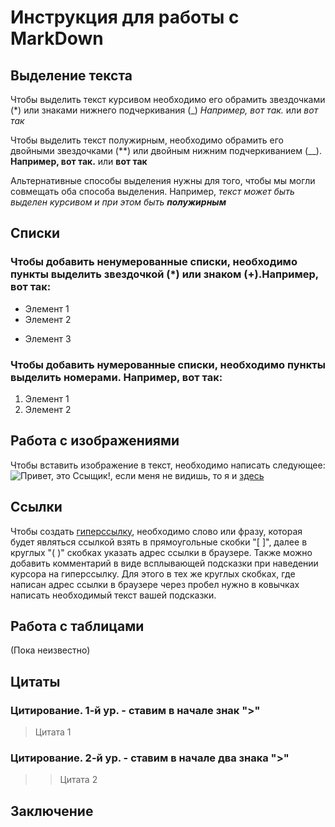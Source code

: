 # Инструкция для работы с MarkDown

## Выделение текста

Чтобы выделить текст курсивом необходимо его обрамить звездочками (*) или знаками нижнего подчеркивания (_) *Например, вот так.* или _вот так_

Чтобы выделить текст полужирным, необходимо обрамить его двойными звездочками (**) или двойным нижним подчеркиванием (__). **Например, вот так.** или __вот так__

Альтернативные способы выделения нужны для того, чтобы мы могли совмещать оба способа выделения. Например, _текст может быть выделен курсивом и при этом быть **полужирным**_

## Списки
### Чтобы добавить ненумерованные списки, необходимо пункты выделить звездочкой (*) или знаком (+).Например, вот так:
* Элемент 1
* Элемент 2
+ Элемент 3

### Чтобы добавить нумерованные списки, необходимо пункты выделить номерами. Например, вот так:
1. Элемент 1
2. Элемент 2

## Работа с изображениями
Чтобы вставить изображение в текст, необходимо написать следующее:
![Привет, это Ссыщик!](Laika.jpg), если меня не видишь, то я и [здесь](http://joxi.ru/DrlPnWltdKzolr)

## Ссылки
Чтобы создать [гиперссылку](sergey.com "подсказка"), необходимо слово или фразу, которая будет являться ссылкой взять в прямоугольные скобки "[ ]", далее в круглых "( )" скобках указать адрес ссылки в браузере. Также можно добавить комментарий в виде всплывающей подсказки при наведении курсора на гиперссылку. Для этого в тех же круглых скобках, где написан адрес ссылки в браузере через пробел нужно в ковычках написать необходимый текст вашей подсказки.

## Работа с таблицами
(Пока неизвестно)
## Цитаты
### Цитирование. 1-й ур. - ставим в начале знак ">"
>Цитата 1
### Цитирование. 2-й ур. - ставим в начале два знака ">"
>>Цитата 2

## Заключение